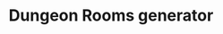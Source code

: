 ---
title: "Dungeon Rooms generator"
excerpt: "Algorithmically generates dungeon rooms using delaunay traingualtion and minimal spanning trees in unity<br/><img src='/images/500x300.png'>"
collection: projects
redirect_to: https://github.com/YashBhartia00/
categories:
    - Game Development
tags:
    - Unity
    - Algorithms
---